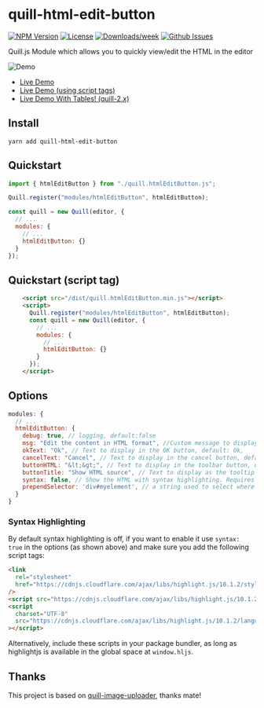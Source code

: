 # quill-html-edit-button

<!-- [START badges] -->

[![NPM Version](https://img.shields.io/npm/v/quill-html-edit-button.svg)](https://www.npmjs.com/package/quill-html-edit-button)
[![License](https://img.shields.io/npm/l/quill-html-edit-button.svg)](https://github.com/benwinding/quill-html-edit-button/blob/master/LICENSE)
[![Downloads/week](https://img.shields.io/npm/dm/quill-html-edit-button.svg)](https://www.npmjs.com/package/quill-html-edit-button)
[![Github Issues](https://img.shields.io/github/issues/benwinding/quill-html-edit-button.svg)](https://github.com/benwinding/quill-html-edit-button)

<!-- [END badges] -->

Quill.js Module which allows you to quickly view/edit the HTML in the editor

![Demo](https://user-images.githubusercontent.com/664714/93285035-f7f44e80-f7a1-11ea-83c7-59e151c53c06.gif)

- [Live Demo](https://benwinding.github.io/quill-html-edit-button/src/demo.html)
- [Live Demo (using script tags)](https://benwinding.github.io/quill-html-edit-button/src/demo-script-tag.html)
- [Live Demo With Tables! (quill-2.x)](https://benwinding.github.io/quill-html-edit-button/src/demo-script-tag-2.x.html)

## Install

`yarn add quill-html-edit-button`

## Quickstart

``` js
import { htmlEditButton } from "./quill.htmlEditButton.js";

Quill.register("modules/htmlEditButton", htmlEditButton);

const quill = new Quill(editor, {
  // ...
  modules: {
    // ...
    htmlEditButton: {}
  }
});
```

## Quickstart (script tag)

``` html
    <script src="/dist/quill.htmlEditButton.min.js"></script>
    <script>
      Quill.register("modules/htmlEditButton", htmlEditButton);
      const quill = new Quill(editor, {
        // ...
        modules: {
          // ...
          htmlEditButton: {}
        }
      });
    </script>
```

## Options

``` js
modules: {
  // ...
  htmlEditButton: {
    debug: true, // logging, default:false
    msg: "Edit the content in HTML format", //Custom message to display in the editor, default: Edit HTML here, when you click "OK" the quill editor's contents will be replaced
    okText: "Ok", // Text to display in the OK button, default: Ok,
    cancelText: "Cancel", // Text to display in the cancel button, default: Cancel
    buttonHTML: "&lt;&gt;", // Text to display in the toolbar button, default: <>
    buttonTitle: "Show HTML source", // Text to display as the tooltip for the toolbar button, default: Show HTML source
    syntax: false, // Show the HTML with syntax highlighting. Requires highlightjs on window.hljs (similar to Quill itself), default: false
    prependSelector: 'div#myelement', // a string used to select where you want to insert the overlayContainer, default: null (appends to body)
  }
}
```

### Syntax Highlighting

By default syntax highlighting is off, if you want to enable it use `syntax: true` in the options (as shown above) and make sure you add the following script tags:

``` html
<link
  rel="stylesheet"
  href="https://cdnjs.cloudflare.com/ajax/libs/highlight.js/10.1.2/styles/github.min.css"
/>
<script src="https://cdnjs.cloudflare.com/ajax/libs/highlight.js/10.1.2/highlight.min.js"></script>
<script
  charset="UTF-8"
  src="https://cdnjs.cloudflare.com/ajax/libs/highlight.js/10.1.2/languages/xml.min.js"
></script>
```

Alternatively, include these scripts in your package bundler, as long as highlightjs is available in the global space at `window.hljs`.

## Thanks

This project is based on [quill-image-uploader](https://github.com/NoelOConnell/quill-image-uploader), thanks mate!

